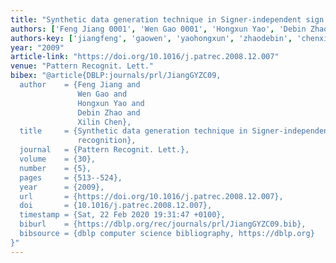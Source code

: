 ```yaml
---
title: "Synthetic data generation technique in Signer-independent sign language recognition"
authors: ['Feng Jiang 0001', 'Wen Gao 0001', 'Hongxun Yao', 'Debin Zhao', 'Xilin Chen']
authors-key: ['jiangfeng', 'gaowen', 'yaohongxun', 'zhaodebin', 'chenxilin']
year: "2009"
article-link: "https://doi.org/10.1016/j.patrec.2008.12.007"
venue: "Pattern Recognit. Lett."
bibex: "@article{DBLP:journals/prl/JiangGYZC09,
  author    = {Feng Jiang and
               Wen Gao and
               Hongxun Yao and
               Debin Zhao and
               Xilin Chen},
  title     = {Synthetic data generation technique in Signer-independent sign language
               recognition},
  journal   = {Pattern Recognit. Lett.},
  volume    = {30},
  number    = {5},
  pages     = {513--524},
  year      = {2009},
  url       = {https://doi.org/10.1016/j.patrec.2008.12.007},
  doi       = {10.1016/j.patrec.2008.12.007},
  timestamp = {Sat, 22 Feb 2020 19:31:47 +0100},
  biburl    = {https://dblp.org/rec/journals/prl/JiangGYZC09.bib},
  bibsource = {dblp computer science bibliography, https://dblp.org}
}"
---
```

